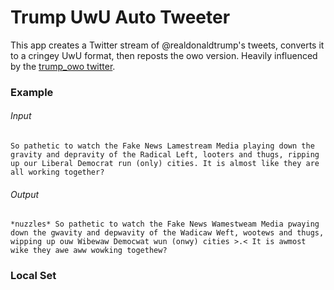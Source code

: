 # Trump UwU Auto Tweeter

This app creates a Twitter stream of @realdonaldtrump's tweets, converts it to a cringey UwU format, then reposts the owo version. Heavily influenced by the [trump_owo twitter](https://twitter.com/trump_owo?lang=en).

### Example

###### Input

```
So pathetic to watch the Fake News Lamestream Media playing down the gravity and depravity of the Radical Left, looters and thugs, ripping up our Liberal Democrat run (only) cities. It is almost like they are all working together?
```

###### Output

```
*nuzzles* So pathetic to watch the Fake News Wamestweam Media pwaying down the gwavity and depwavity of the Wadicaw Weft, wootews and thugs, wipping up ouw Wibewaw Democwat wun (onwy) cities >.< It is awmost wike they awe aww wowking togethew?
```

### Local Set
